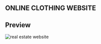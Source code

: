 ## ONLINE CLOTHING WEBSITE

## Preview

![real estate website](/img/preview-online-clothing.png "Text to show on mouseover")
